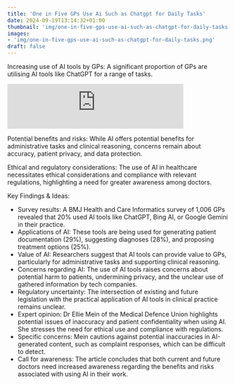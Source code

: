 ```yaml
---
title: 'One in Five GPs Use Ai Such as Chatgpt for Daily Tasks'
date: 2024-09-19T13:14:32+01:00
thumbnail: 'img/one-in-five-gps-use-ai-such-as-chatgpt-for-daily-tasks.png'
images: 
- 'img/one-in-five-gps-use-ai-such-as-chatgpt-for-daily-tasks.png'
draft: false
---
```


Increasing use of AI tools by GPs: A significant proportion of GPs are utilising AI tools like ChatGPT for a range of tasks.

<!--more-->

<iframe src="https://podcasters.spotify.com/pod/show/artificial-insights-pod/embed/episodes/One-in-five-GPs-use-AI-such-as-ChatGPT-for-daily-tasks--survey-finds-e2oi6c8" height="102px" width="400px" frameborder="0" scrolling="no"></iframe>

Potential benefits and risks: While AI offers potential benefits for administrative tasks and clinical reasoning, concerns remain about accuracy, patient privacy, and data protection.

Ethical and regulatory considerations: The use of AI in healthcare necessitates ethical considerations and compliance with relevant regulations, highlighting a need for greater awareness among doctors.

Key Findings & Ideas:

*   Survey results: A BMJ Health and Care Informatics survey of 1,006 GPs revealed that 20% used AI tools like ChatGPT, Bing AI, or Google Gemini in their practice.
*   Applications of AI: These tools are being used for generating patient documentation (29%), suggesting diagnoses (28%), and proposing treatment options (25%).
*   Value of AI: Researchers suggest that AI tools can provide value to GPs, particularly for administrative tasks and supporting clinical reasoning.
*   Concerns regarding AI: The use of AI tools raises concerns about potential harm to patients, undermining privacy, and the unclear use of gathered information by tech companies.
*   Regulatory uncertainty: The intersection of existing and future legislation with the practical application of AI tools in clinical practice remains unclear.
*   Expert opinion: Dr Ellie Mein of the Medical Defence Union highlights potential issues of inaccuracy and patient confidentiality when using AI. She stresses the need for ethical use and compliance with regulations.
*   Specific concerns: Mein cautions against potential inaccuracies in AI-generated content, such as complaint responses, which can be difficult to detect.
*   Call for awareness: The article concludes that both current and future doctors need increased awareness regarding the benefits and risks associated with using AI in their work.